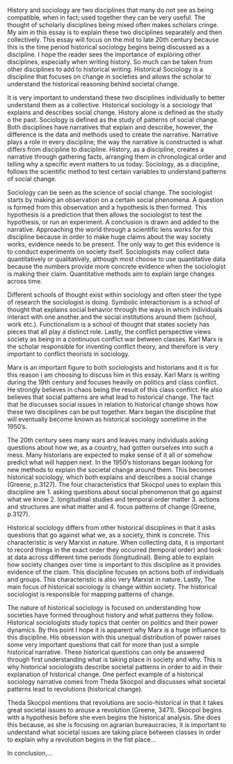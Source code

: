 History and sociology are two disciplines that many do not see as being compatible, when in fact; used together they can be very useful. The thought of scholarly disciplines being mixed often makes scholars cringe. My aim in this essay is to explain these two disciplines separately and then collectively. This essay will focus on the mid to late 20th century because this is the time period historical sociology begins being discussed as a discipline. I hope the reader sees the importance of exploring other disciplines, especially when writing history. So much can be taken from other disciplines to add to historical writing. Historical Sociology is a discipline that focuses on change in societies and allows the scholar to understand the historical reasoning behind societal change.

It is very important to understand these two disciplines individually to better understand them as a collective. Historical sociology is a sociology that explains and describes social change. History alone is defined as the study o the past. Sociology is defined as the study of patterns of social change. Both disciplines have narratives that explain and describe, however, the difference is the data and methods used to create the narrative. Narrative plays a role in every discipline; the way the narrative is constructed is what differs from discipline to discipline. History, as a discipline, creates a narrative through gathering facts, arranging them in chronological order and telling why a specific event matters to us today. Sociology, as a discipline, follows the scientific method to test certain variables to understand patterns of social change. 

Sociology can be seen as the science of social change. The sociologist starts by making an observation on a certain social phenomena. A question is formed from this observation and a hypothesis is then formed. This hypothesis is a prediction that then allows the sociologist to test the hypothesis, or run an experiment. A conclusion is drawn and added to the narrative. Approaching the world through a scientific lens works for this discipline because in order to make huge claims about the way society works, evidence needs to be present. The only way to get this evidence is to conduct experiments on society itself. Sociologists may collect data quantitatively or qualitatively, although most choose to use quantitative data because the numbers provide more concrete evidence when the sociologist is making their claim. Quantitative methods aim to explain large changes across time. 

Different schools of thought exist within sociology and often steer the type of research the sociologist is doing. Symbolic interactionism is a school of thought that explains social behavior through the ways in which individuals interact with one another and the social institutions around them (school, work etc.). Functionalism is a school of thought that states society has pieces that all play a distinct role. Lastly, the conflict perspective views society as being in a continuous conflict war between classes. Karl Marx is the scholar responsible for inventing conflict theory, and therefore is very important to conflict theorists in sociology. 

Marx is an important figure to both sociologists and historians and it is for this reason I am choosing to discuss him in this essay. Karl Marx is writing during the 19th century and focuses heavily on politics and class conflict. He strongly believes in chaos being the result of this class conflict. He also believes that social patterns are what lead to historical change. The fact that he discusses social issues in relation to historical change shows how these two disciplines can be put together. Marx began the discipline that will eventually become known as historical sociology sometime in the 1950’s. 

The 20th century sees many wars and leaves many individuals asking questions about how we, as a country, had gotten ourselves into such a mess. Many historians are expected to make sense of it all or somehow predict what will happen next. In the 1950’s historians began looking for new methods to explain the societal change around them.   This becomes historical sociology, which both explains and describes a social change (Greene, p.3127). The four characteristics that Skocpol uses to explain this discipline are 1. asking questions about social phenomenon that go against what we know 2. longitudinal studies and temporal order matter 3. actions and structures are what matter and 4. focus patterns of change (Greene, p.3127).

Historical sociology differs from other historical disciplines in that it asks questions that go against what we, as a society, think is concrete. This characteristic is very Marxist in nature. When collecting data, it is important to record things in the exact order they occurred (temporal order) and look at data across different time periods (longitudinal). Being able to explain how society changes over time is important to this discipline as it provides evidence of the claim. This discipline focuses on actions both of individuals and groups. This characteristic is also very Marxist in nature. Lastly, The main focus of historical sociology is change within society. The historical sociologist is responsible for mapping patterns of change. 

The nature of historical sociology is focused on understanding how societies have formed throughout history and what patterns they follow. Historical sociologists study topics that center on politics and their power dynamics. By this point I hope it is apparent why Marx is a huge influence to this discipline. His obsession with this unequal distribution of power raises some very important questions that call for more than just a simple historical narrative. These historical questions can only be answered through first understanding what is taking place in society and why. This is why historical sociologists describe societal patterns in order to aid in their explanation of historical change. One perfect example of a historical sociology narrative comes from Theda Skocpol and discusses what societal patterns lead to revolutions (historical change). 

Theda Skocpol mentions that revolutions are socio-historical in that it takes great societal issues to arouse a revolution (Greene, 3471). Skocpol begins with a hypothesis before she even begins the historical analysis. She does this because, as she is focusing on agrarian bureaucracies, it is important to understand what societal issues are taking place between classes in order to explain why a revolution begins in the fist place…

In conclusion,…


